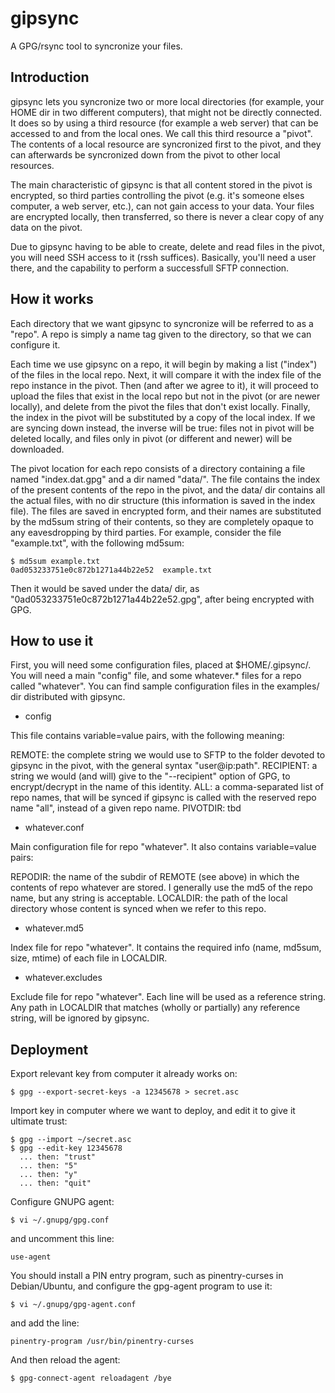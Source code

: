 gipsync
=======

A GPG/rsync tool to syncronize your files.

Introduction
------------

gipsync lets you syncronize two or more local directories (for example, your HOME dir in two different computers), that might not be directly connected. It does so by using a third resource (for example a web server) that can be accessed to and from the local ones. We call this third resource a "pivot". The contents of a local resource are syncronized first to the pivot, and they can afterwards be syncronized down from the pivot to other local resources.

The main characteristic of gipsync is that all content stored in the pivot is encrypted, so third parties controlling the pivot (e.g. it's someone elses computer, a web server, etc.), can not gain access to your data. Your files are encrypted locally, then transferred, so there is never a clear copy of any data on the pivot.

Due to gipsync having to be able to create, delete and read files in the pivot, you will need SSH access to it (rssh suffices). Basically, you'll need a user there, and the capability to perform a successfull SFTP connection.

How it works
------------

Each directory that we want gipsync to syncronize will be referred to as a "repo". A repo is simply a name tag given to the directory, so that we can configure it.

Each time we use gipsync on a repo, it will begin by making a list ("index") of the files in the local repo. Next, it will compare it with the index file of the repo instance in the pivot. Then (and after we agree to it), it will proceed to upload the files that exist in the local repo but not in the pivot (or are newer locally), and delete from the pivot the files that don't exist locally. Finally, the index in the pivot will be substituted by a copy of the local index. If we are syncing down instead, the inverse will be true: files not in pivot will be deleted locally, and files only in pivot (or different and newer) will be downloaded.

The pivot location for each repo consists of a directory containing a file named "index.dat.gpg" and a dir named "data/". The file contains the index of the present contents of the repo in the pivot, and the data/ dir contains all the actual files, with no dir structure (this information is saved in the index file). The files are saved in encrypted form, and their names are substituted by the md5sum string of their contents, so they are completely opaque to any eavesdropping by third parties. For example, consider the file "example.txt", with the following md5sum:

    $ md5sum example.txt
    0ad053233751e0c872b1271a44b22e52  example.txt

Then it would be saved under the data/ dir, as "0ad053233751e0c872b1271a44b22e52.gpg", after being encrypted with GPG.

How to use it
-------------

First, you will need some configuration files, placed at $HOME/.gipsync/. You will need a main "config" file, and some whatever.* files for a repo called "whatever". You can find sample configuration files in the examples/ dir distributed with gipsync.

* config

This file contains variable=value pairs, with the following meaning:

REMOTE: the complete string we would use to SFTP to the folder devoted to gipsync in the pivot, with the general syntax "user@ip:path".
RECIPIENT: a string we would (and will) give to the "--recipient" option of GPG, to encrypt/decrypt in the name of this identity.
ALL: a comma-separated list of repo names, that will be synced if gipsync is called with the reserved repo name "all", instead of a given repo name.
PIVOTDIR: tbd

* whatever.conf

Main configuration file for repo "whatever". It also contains variable=value pairs:

REPODIR: the name of the subdir of REMOTE (see above) in which the contents of repo whatever are stored. I generally use the md5 of the repo name, but any string is acceptable.
LOCALDIR: the path of the local directory whose content is synced when we refer to this repo.

* whatever.md5

Index file for repo "whatever". It contains the required info (name, md5sum, size, mtime) of each file in LOCALDIR.

* whatever.excludes

Exclude file for repo "whatever". Each line will be used as a reference string. Any path in LOCALDIR that matches (wholly or partially) any reference string, will be ignored by gipsync.

Deployment
----------

Export relevant key from computer it already works on:

    $ gpg --export-secret-keys -a 12345678 > secret.asc 

Import key in computer where we want to deploy, and edit it to give it ultimate trust:

    $ gpg --import ~/secret.asc 
    $ gpg --edit-key 12345678
      ... then: "trust"
      ... then: "5"
      ... then: "y"
      ... then: "quit"

Configure GNUPG agent:

    $ vi ~/.gnupg/gpg.conf

and uncomment this line:

    use-agent


You should install a PIN entry program, such as pinentry-curses in Debian/Ubuntu, and configure the gpg-agent program to use it:

    $ vi ~/.gnupg/gpg-agent.conf

and add the line:

    pinentry-program /usr/bin/pinentry-curses

And then reload the agent:

    $ gpg-connect-agent reloadagent /bye
